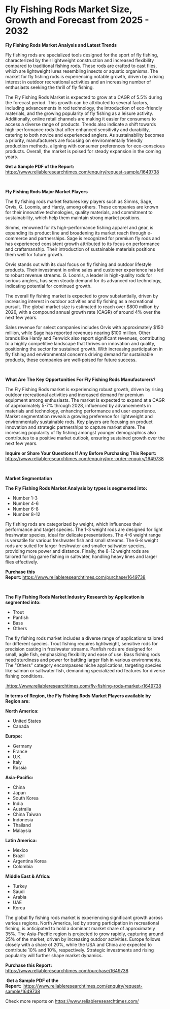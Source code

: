 <p><h1>Fly Fishing Rods Market Size, Growth and Forecast from 2025 - 2032</h1></p><p><strong>Fly Fishing Rods Market Analysis and Latest Trends</strong></p>
<p><p>Fly fishing rods are specialized tools designed for the sport of fly fishing, characterized by their lightweight construction and increased flexibility compared to traditional fishing rods. These rods are crafted to cast flies, which are lightweight lures resembling insects or aquatic organisms. The market for fly fishing rods is experiencing notable growth, driven by a rising interest in outdoor recreational activities and an increasing number of enthusiasts seeking the thrill of fly fishing.</p><p>The Fly Fishing Rods Market is expected to grow at a CAGR of 5.5% during the forecast period. This growth can be attributed to several factors, including advancements in rod technology, the introduction of eco-friendly materials, and the growing popularity of fly fishing as a leisure activity. Additionally, online retail channels are making it easier for consumers to access a diverse range of products. Trends also indicate a shift towards high-performance rods that offer enhanced sensitivity and durability, catering to both novice and experienced anglers. As sustainability becomes a priority, manufacturers are focusing on environmentally friendly production methods, aligning with consumer preferences for eco-conscious products. Overall, the market is poised for steady expansion in the coming years.</p></p>
<p><strong>Get a Sample PDF of the Report:&nbsp;</strong> <a href="https://www.reliableresearchtimes.com/enquiry/request-sample/1649738?utm_campaign=2199&utm_medium=2&utm_source=Github&utm_content=ia&utm_term=04042025&utm_id=fly-fishing-rods">https://www.reliableresearchtimes.com/enquiry/request-sample/1649738</a></p>
<p>&nbsp;</p>
<p><strong>Fly Fishing Rods Major Market Players</strong></p>
<p><p>The fly fishing rods market features key players such as Simms, Sage, Orvis, G. Loomis, and Hardy, among others. These companies are known for their innovative technologies, quality materials, and commitment to sustainability, which help them maintain strong market positions.</p><p>Simms, renowned for its high-performance fishing apparel and gear, is expanding its product line and broadening its market reach through e-commerce and partnerships. Sage is recognized for premium fly rods and has experienced consistent growth attributed to its focus on performance and craftsmanship. Their introduction of sustainable materials positions them well for future growth.</p><p>Orvis stands out with its dual focus on fly fishing and outdoor lifestyle products. Their investment in online sales and customer experience has led to robust revenue streams. G. Loomis, a leader in high-quality rods for serious anglers, has seen steady demand for its advanced rod technology, indicating potential for continued growth.</p><p>The overall fly fishing market is expected to grow substantially, driven by increasing interest in outdoor activities and fly fishing as a recreational pursuit. The global market size is estimated to reach over $800 million by 2026, with a compound annual growth rate (CAGR) of around 4% over the next few years.</p><p>Sales revenue for select companies includes Orvis with approximately $150 million, while Sage has reported revenues nearing $100 million. Other brands like Hardy and Fenwick also report significant revenues, contributing to a highly competitive landscape that thrives on innovation and quality, positioning the sector for sustained growth. With increasing participation in fly fishing and environmental concerns driving demand for sustainable products, these companies are well-poised for future success.</p></p>
<p>&nbsp;</p>
<p><strong>What Are The Key Opportunities For Fly Fishing Rods Manufacturers?</strong></p>
<p><p>The Fly Fishing Rods market is experiencing robust growth, driven by rising outdoor recreational activities and increased demand for premium equipment among enthusiasts. The market is expected to expand at a CAGR of approximately 5-7% through 2028, influenced by advancements in materials and technology, enhancing performance and user experience. Market segmentation reveals a growing preference for lightweight and environmentally sustainable rods. Key players are focusing on product innovation and strategic partnerships to capture market share. The increasing popularity of fly fishing amongst younger demographics also contributes to a positive market outlook, ensuring sustained growth over the next few years.</p></p>
<p><strong>Inquire or Share Your Questions If Any Before Purchasing This Report:</strong> <a href="https://www.reliableresearchtimes.com/enquiry/pre-order-enquiry/1649738?utm_campaign=2199&utm_medium=2&utm_source=Github&utm_content=ia&utm_term=04042025&utm_id=fly-fishing-rods">https://www.reliableresearchtimes.com/enquiry/pre-order-enquiry/1649738</a></p>
<p>&nbsp;</p>
<p><strong>Market Segmentation</strong></p>
<p><strong>The Fly Fishing Rods Market Analysis by types is segmented into:</strong></p>
<p><ul><li>Number 1-3</li><li>Number 4-6</li><li>Number 6-8</li><li>Number 8-12</li></ul></p>
<p><p>Fly fishing rods are categorized by weight, which influences their performance and target species. The 1-3 weight rods are designed for light freshwater species, ideal for delicate presentations. The 4-6 weight range is versatile for various freshwater fish and small streams. The 6-8 weight rods are suited for larger freshwater and smaller saltwater species, providing more power and distance. Finally, the 8-12 weight rods are tailored for big game fishing in saltwater, handling heavy lines and larger flies effectively.</p></p>
<p><strong>Purchase this Report:&nbsp;</strong><a href="https://www.reliableresearchtimes.com/purchase/1649738?utm_campaign=2199&utm_medium=2&utm_source=Github&utm_content=ia&utm_term=04042025&utm_id=fly-fishing-rods">https://www.reliableresearchtimes.com/purchase/1649738</a></p>
<p>&nbsp;</p>
<p><strong>The Fly Fishing Rods Market Industry Research by Application is segmented into:</strong></p>
<p><ul><li>Trout</li><li>Panfish</li><li>Bass</li><li>Others</li></ul></p>
<p><p>The fly fishing rods market includes a diverse range of applications tailored for different species. Trout fishing requires lightweight, sensitive rods for precision casting in freshwater streams. Panfish rods are designed for small, agile fish, emphasizing flexibility and ease of use. Bass fishing rods need sturdiness and power for battling larger fish in various environments. The "Others" category encompasses niche applications, targeting species like salmon or saltwater fish, demanding specialized rod features for diverse fishing conditions.</p></p>
<p><a href="https://www.reliableresearchtimes.com/fly-fishing-rods-market-r1649738?utm_campaign=2199&utm_medium=2&utm_source=Github&utm_content=ia&utm_term=04042025&utm_id=fly-fishing-rods">&nbsp;https://www.reliableresearchtimes.com/fly-fishing-rods-market-r1649738</a></p>
<p><strong>In terms of Region, the Fly Fishing Rods Market Players available by Region are:</strong></p>
<p>
    <p> <strong> North America: </strong>
        <ul>
            <li>United States</li>
            <li>Canada</li>
        </ul>
        </p> 
    <p> <strong> Europe: </strong>
        <ul>
            <li>Germany</li>
            <li>France</li>
            <li>U.K.</li>
            <li>Italy</li>
            <li>Russia</li>
        </ul>
        </p> 
    <p> <strong> Asia-Pacific: </strong>
        <ul>
            <li>China</li>
            <li>Japan</li>
            <li>South Korea</li>
            <li>India</li>
            <li>Australia</li>
            <li>China Taiwan</li>
            <li>Indonesia</li>
            <li>Thailand</li>
            <li>Malaysia</li>
        </ul>
        </p> 
    <p> <strong> Latin America: </strong>
        <ul>
            <li>Mexico</li>
            <li>Brazil</li>
            <li>Argentina Korea</li>
            <li>Colombia</li>
        </ul>
        </p> 
    <p> <strong> Middle East & Africa: </strong>
        <ul>
            <li>Turkey</li>
            <li>Saudi</li>
            <li>Arabia</li>
            <li>UAE</li>
            <li>Korea</li>
        </ul>
    </p>
    </p>
<p><p>The global fly fishing rods market is experiencing significant growth across various regions. North America, led by strong participation in recreational fishing, is anticipated to hold a dominant market share of approximately 35%. The Asia-Pacific region is projected to grow rapidly, capturing around 25% of the market, driven by increasing outdoor activities. Europe follows closely with a share of 20%, while the USA and China are expected to contribute 10% and 10%, respectively. Strategic investments and rising popularity will further shape market dynamics.</p></p>
<p><strong>Purchase this Report: </strong><a href="https://www.reliableresearchtimes.com/purchase/1649738?utm_campaign=2199&utm_medium=2&utm_source=Github&utm_content=ia&utm_term=04042025&utm_id=fly-fishing-rods">https://www.reliableresearchtimes.com/purchase/1649738</a></p>
<p>&nbsp;<strong>Get a Sample PDF of the Report:&nbsp;&nbsp;</strong><a href="https://www.reliableresearchtimes.com/enquiry/request-sample/1649738?utm_campaign=2199&utm_medium=2&utm_source=Github&utm_content=ia&utm_term=04042025&utm_id=fly-fishing-rods">https://www.reliableresearchtimes.com/enquiry/request-sample/1649738</a></p>
<p><strong></strong></p>
<p>Check more reports on <a href="https://www.reliableresearchtimes.com/?utm_campaign=2199&utm_medium=2&utm_source=Github&utm_content=ia&utm_term=04042025&utm_id=fly-fishing-rods">https://www.reliableresearchtimes.com/</a></p>